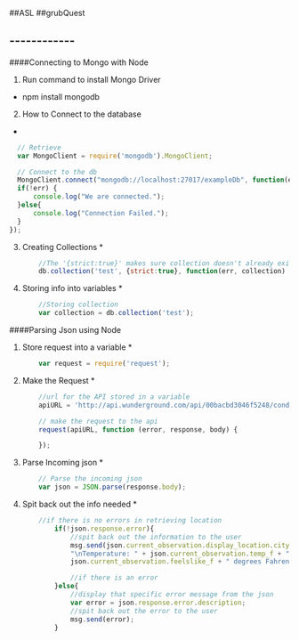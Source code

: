 ##ASL
##grubQuest
## ------------
####Connecting to Mongo with Node
1. Run command to install Mongo Driver
  * npm install mongodb
2. How to Connect to the database
  * 
  ```javascript
    // Retrieve
    var MongoClient = require('mongodb').MongoClient;

    // Connect to the db
    MongoClient.connect("mongodb://localhost:27017/exampleDb", function(err, db) {
    if(!err) {
    	console.log("We are connected.");
    }else{
    	console.log("Connection Failed.");
	}
  });
  ```
3.	Creating Collections
	* 
	```javascript
		//The '{strict:true}' makes sure collection doesn't already exist. If it already exists it will return with an error.
		db.collection('test', {strict:true}, function(err, collection) {});

	```
4.	Storing info into variables
	*
	```javascript
		//Storing collection
		var collection = db.collection('test');

	```
####Parsing Json using Node
1. Store request into a variable
	* 
	```javascript
		var request = require('request');
	```
2. Make the Request
	*
	```javascript
		//url for the API stored in a variable
		apiURL = 'http://api.wunderground.com/api/00bacbd3046f5248/conditions/q/'+zipcode+'.json';

		// make the request to the api
		request(apiURL, function (error, response, body) {

		});
	```
3. Parse Incoming json
	*
	```javascript
		// Parse the incoming json
		var json = JSON.parse(response.body);
	```
4. Spit back out the info needed
	*
	```javascript
		//if there is no errors in retrieving location
			if(!json.response.error){
				//spit back out the information to the user
				msg.send(json.current_observation.display_location.city + ", " + json.current_observation.display_location.state_name + " on " + json.current_observation.local_time_rfc822 +
				"\nTemperature: " + json.current_observation.temp_f + " degrees Fahrenheit.\nFeels like: " +
				json.current_observation.feelslike_f + " degrees Fahrenheit.");

				//if there is an error
			}else{
				//display that specific error message from the json
				var error = json.response.error.description;
				//spit back out the error to the user
				msg.send(error);
			}
	```